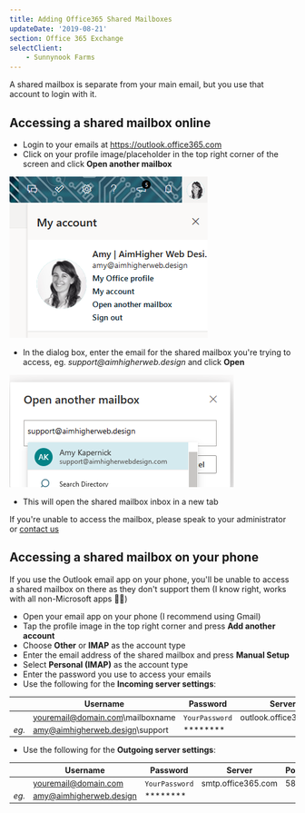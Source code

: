```yaml
---
title: Adding Office365 Shared Mailboxes
updateDate: '2019-08-21'
section: Office 365 Exchange
selectClient:
    - Sunnynook Farms
---
```


A shared mailbox is separate from your main email, but you use that account to login with it.

## Accessing a shared mailbox online

-   Login to your emails at <https://outlook.office365.com>
-   Click on your profile image/placeholder in the top right corner of the screen and click **Open another mailbox**

![](/src/img/cms/office365-open_new_mailbox.png)

-   In the dialog box, enter the email for the shared mailbox you're trying to access, eg. _support@aimhigherweb.design_ and click **Open**

![](/src/img/cms/office365-new_mailbox_name.png)

-   This will open the shared mailbox inbox in a new tab

If you're unable to access the mailbox, please speak to your administrator or [contact us](/contact)

## Accessing a shared mailbox on your phone

If you use the Outlook email app on your phone, you'll be unable to access a shared mailbox on there as they don't support them (I know right, works with all non-Microsoft apps 🤦‍♀️)

-   Open your email app on your phone (I recommend using Gmail)
-   Tap the profile image in the top right corner and press **Add another account**
-   Choose **Other** or **IMAP** as the account type
-   Enter the email address of the shared mailbox and press **Manual Setup**
-   Select **Personal (IMAP)** as the account type
-   Enter the password you use to access your emails
-   Use the following for the **Incoming server settings**:

|       | Username                         | Password         | Server                | Port | Encryption/Security |
| ----- | -------------------------------- | ---------------- | --------------------- | ---- | ------------------- |
|       | youremail@domain.com\mailboxname | `YourPassword`   | outlook.office365.com | 993  | SSL/TLS             |
| _eg._ | amy@aimhigherweb.design\support  | \*\*\*\*\*\*\*\* |                       |      |                     |

-   Use the following for the **Outgoing server settings**:

|       | Username                | Password         | Server             | Port | Encryption/Security |
| ----- | ----------------------- | ---------------- | ------------------ | ---- | ------------------- |
|       | youremail@domain.com    | `YourPassword`   | smtp.office365.com | 587  | STARTTLS            |
| _eg._ | amy@aimhigherweb.design | \*\*\*\*\*\*\*\* |                    |      |                     |
